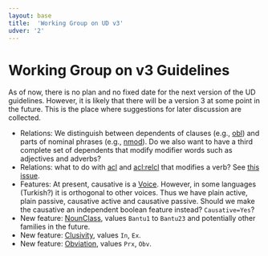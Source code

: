 ```yaml
---
layout: base
title:  'Working Group on UD v3'
udver: '2'
---
```


# Working Group on v3 Guidelines

As of now, there is no plan and no fixed date for the next version of the UD
guidelines. However, it is likely that there will be a version 3 at some point
in the future. This is the place where suggestions for later discussion are
collected.

* Relations: We distinguish between dependents of clauses (e.g., [obl]())
  and parts of nominal phrases (e.g., [nmod]()). Do we also want to have a
  third complete set of dependents that modify modifier words such as adjectives
  and adverbs?
* Relations: what to do with [acl]() and [acl:relcl]() that modifies a verb?
  See [this issue](https://github.com/UniversalDependencies/UD_French-GSD/issues/4#issuecomment-399712521).
* Features: At present, causative is a [Voice](). However, in some languages
  (Turkish?) it is orthogonal to other voices. Thus we have plain active, plain
  passive, causative active and causative passive. Should we make the causative
  an independent boolean feature instead? `Causative=Yes`?
* New feature: [NounClass](), values `Bantu1` to `Bantu23` and potentially other families in the future.
* New feature: [Clusivity](), values `In`, `Ex`.
* New feature: [Obviation](), values `Prx`, `Obv`.
